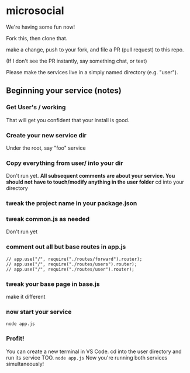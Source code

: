 # microsocial
We're having some fun now!

Fork this, then clone that.

make a change, push to your fork, and file a PR (pull request) to this repo.

(If I don't see the PR instantly, say something chat, or text)

Please make the services live in a simply named directory (e.g. "user").

## Beginning your service (notes)
### Get User's / working
That will get you confident that your install is good.
### Create your new service dir
Under the root, say "foo" service
### Copy everything from user/ into your dir
Don't run yet.
**All subsequent comments are about your service. You should not have to touch/modify anything in the user folder**
cd into your directory
### tweak the project name in your package.json
### tweak common.js as needed
Don't run yet
### comment out all but base routes in app.js
```app.use("/", require("./routes/base").router);
// app.use("/", require("./routes/forward").router);
// app.use("/", require("./routes/users").router);
// app.use("/", require("./routes/user").router);
```

### tweak your base page in base.js
make it different

### now start your service
```node app.js```

### Profit!
You can create a new terminal in VS Code. cd into the user directory and run its service TOO.
```node app.js```
Now you're running both services simultaneously!

